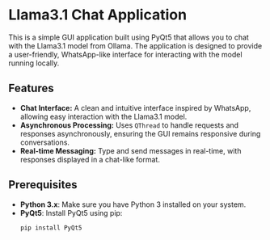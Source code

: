 # Llama3.1 Chat Application

This is a simple GUI application built using PyQt5 that allows you to chat with the Llama3.1 model from Ollama. The application is designed to provide a user-friendly, WhatsApp-like interface for interacting with the model running locally.

## Features

- **Chat Interface:** A clean and intuitive interface inspired by WhatsApp, allowing easy interaction with the Llama3.1 model.
- **Asynchronous Processing:** Uses `QThread` to handle requests and responses asynchronously, ensuring the GUI remains responsive during conversations.
- **Real-time Messaging:** Type and send messages in real-time, with responses displayed in a chat-like format.

## Prerequisites

- **Python 3.x**: Make sure you have Python 3 installed on your system.
- **PyQt5**: Install PyQt5 using pip:
  ```bash
  pip install PyQt5
